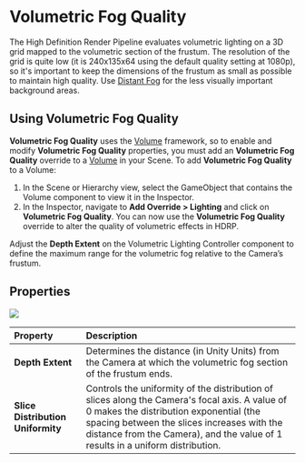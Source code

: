 # Volumetric Fog Quality

The High Definition Render Pipeline evaluates volumetric lighting on a 3D grid mapped to the volumetric section of the frustum. The resolution of the grid is quite low (it is 240x135x64 using the default quality setting at 1080p), so it's important to keep the dimensions of the frustum as small as possible to maintain high quality. Use [Distant Fog](Override-Volumetric-Fog.html#DistantFog) for the less visually important background areas.

## Using Volumetric Fog Quality

**Volumetric Fog Quality** uses the [Volume](Volumes.html) framework, so to enable and modify **Volumetric Fog Quality** properties, you must add an **Volumetric Fog Quality** override to a [Volume](Volumes.html) in your Scene. To add **Volumetric Fog Quality** to a Volume:

1. In the Scene or Hierarchy view, select the GameObject that contains the Volume component to view it in the Inspector.
2. In the Inspector, navigate to **Add Override > Lighting** and click on **Volumetric Fog Quality**. You can now use the **Volumetric Fog Quality** override to alter the quality of volumetric effects in HDRP.

Adjust the **Depth Extent** on the Volumetric Lighting Controller component to define the maximum range for the volumetric fog relative to the Camera’s frustum.

## Properties

![](Images/Override-VolumetricFogQuality1.png)

|**Property**| **Description**|
|:----------------------------- |:------------------------------------------------------------ |
| **Depth Extent** | Determines the distance (in Unity Units) from the Camera at which the volumetric fog section of the frustum ends. |
| **Slice Distribution Uniformity** | Controls the uniformity of the distribution of slices along the Camera's focal axis. A value of 0 makes the distribution exponential (the spacing between the slices increases with the distance from the Camera), and the value of 1 results in a uniform distribution. |

